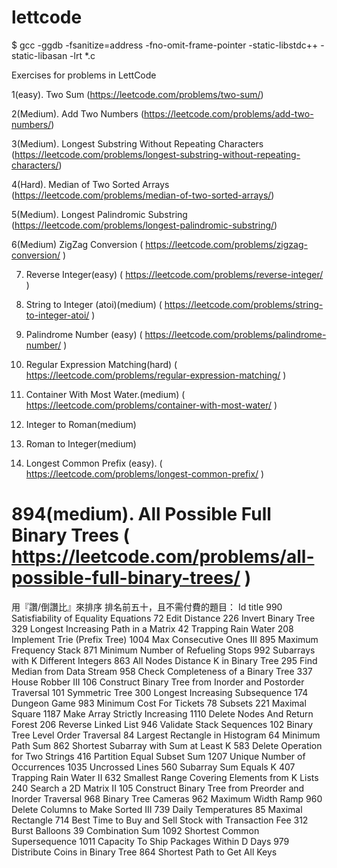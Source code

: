 # lettcode


$ gcc -ggdb -fsanitize=address -fno-omit-frame-pointer -static-libstdc++ -static-libasan -lrt *.c

Exercises for problems in LettCode

1(easy). Two Sum (https://leetcode.com/problems/two-sum/)

2(Medium). Add Two Numbers (https://leetcode.com/problems/add-two-numbers/)

3(Medium). Longest Substring Without Repeating Characters (https://leetcode.com/problems/longest-substring-without-repeating-characters/)

4(Hard). Median of Two Sorted Arrays (https://leetcode.com/problems/median-of-two-sorted-arrays/)

5(Medium). Longest Palindromic Substring (https://leetcode.com/problems/longest-palindromic-substring/)

6(Medium) ZigZag Conversion ( https://leetcode.com/problems/zigzag-conversion/ )

7. Reverse Integer(easy) ( https://leetcode.com/problems/reverse-integer/ )

8. String to Integer (atoi)(medium) ( https://leetcode.com/problems/string-to-integer-atoi/ )

9. Palindrome Number (easy) ( https://leetcode.com/problems/palindrome-number/ )

10. Regular Expression Matching(hard) ( https://leetcode.com/problems/regular-expression-matching/ )

11. Container With Most Water.(medium) ( https://leetcode.com/problems/container-with-most-water/ )

12. Integer to Roman(medium)

13. Roman to Integer(medium)

14. Longest Common Prefix (easy). ( https://leetcode.com/problems/longest-common-prefix/ )

894(medium). All Possible Full Binary Trees ( https://leetcode.com/problems/all-possible-full-binary-trees/ )
===

用『讚/倒讚比』來排序
排名前五十，且不需付費的題目：
Id      title
990     Satisfiability of Equality Equations
72      Edit Distance
226     Invert Binary Tree
329     Longest Increasing Path in a Matrix
42      Trapping Rain Water
208     Implement Trie (Prefix Tree)
1004    Max Consecutive Ones III
895     Maximum Frequency Stack
871     Minimum Number of Refueling Stops
992     Subarrays with K Different Integers
863     All Nodes Distance K in Binary Tree
295     Find Median from Data Stream
958     Check Completeness of a Binary Tree
337     House Robber III
106     Construct Binary Tree from Inorder and Postorder Traversal
101     Symmetric Tree
300     Longest Increasing Subsequence
174     Dungeon Game
983     Minimum Cost For Tickets
78      Subsets
221     Maximal Square
1187    Make Array Strictly Increasing
1110    Delete Nodes And Return Forest
206     Reverse Linked List
946     Validate Stack Sequences
102     Binary Tree Level Order Traversal
84      Largest Rectangle in Histogram
64      Minimum Path Sum
862     Shortest Subarray with Sum at Least K
583     Delete Operation for Two Strings
416     Partition Equal Subset Sum
1207    Unique Number of Occurrences
1035    Uncrossed Lines
560     Subarray Sum Equals K
407     Trapping Rain Water II
632     Smallest Range Covering Elements from K Lists
240     Search a 2D Matrix II
105     Construct Binary Tree from Preorder and Inorder Traversal
968     Binary Tree Cameras
962     Maximum Width Ramp
960     Delete Columns to Make Sorted III
739     Daily Temperatures
85      Maximal Rectangle
714     Best Time to Buy and Sell Stock with Transaction Fee
312     Burst Balloons
39      Combination Sum
1092    Shortest Common Supersequence
1011    Capacity To Ship Packages Within D Days
979     Distribute Coins in Binary Tree
864     Shortest Path to Get All Keys

